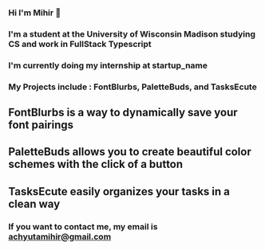 ### Hi I'm Mihir 👋

### I'm a student at the University of Wisconsin Madison studying CS and work in FullStack Typescript

### I'm currently doing my internship at startup_name

### My Projects include : FontBlurbs, PaletteBuds, and TasksEcute

## FontBlurbs is a way to dynamically save your font pairings

## PaletteBuds allows you to create beautiful color schemes with the click of a button

## TasksEcute easily organizes your tasks in a clean way

### If you want to contact me, my email is achyutamihir@gmail.com

<!--
**Mihir-Achyuta/Mihir-Achyuta** is a ✨ _special_ ✨ repository because its `README.md` (this file) appears on your GitHub profile.

Here are some ideas to get you started:

- 🔭 I’m currently working on ...
- 🌱 I’m currently learning ...
- 👯 I’m looking to collaborate on ...
- 🤔 I’m looking for help with ...
- 💬 Ask me about ...
- 📫 How to reach me: ...
- 😄 Pronouns: ...
- ⚡ Fun fact: ...
-->
